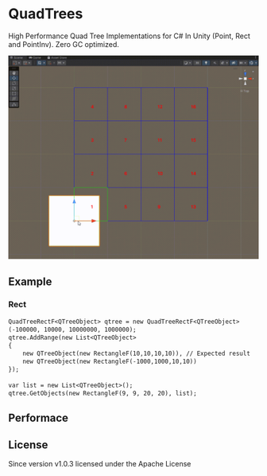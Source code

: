 # QuadTrees

High Performance Quad Tree Implementations for C# In Unity (Point, Rect and PointInv). Zero GC optimized.


![Alt text](Assets/QuadTrees/Example/RectExample.gif)

## Example

### Rect
```
QuadTreeRectF<QTreeObject> qtree = new QuadTreeRectF<QTreeObject>(-100000, 10000, 10000000, 1000000);
qtree.AddRange(new List<QTreeObject>
{
	new QTreeObject(new RectangleF(10,10,10,10)), // Expected result
	new QTreeObject(new RectangleF(-1000,1000,10,10))
});

var list = new List<QTreeObject>();
qtree.GetObjects(new RectangleF(9, 9, 20, 20), list);
```

## Performace


## License

Since version v1.0.3 licensed under the Apache License